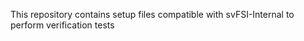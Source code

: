 
This repository contains setup files compatible with svFSI-Internal to perform verification tests

